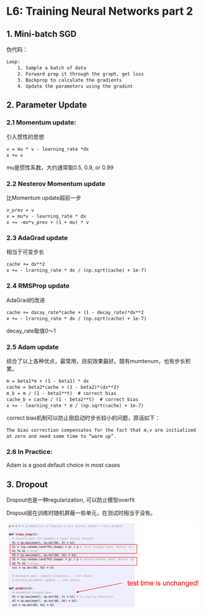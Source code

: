 # L6: Training Neural Networks part 2


## 1. Mini-batch SGD

伪代码：

    Loop:
        1. Sample a batch of data
        2. Forward prop it through the graph, get loss
        3. Backprop to calculate the gradients
        4. Update the parameters using the gradint


## 2. Parameter Update

### 2.1 Momentum update:

引入惯性的思想

```
v = mu * v - learning_rate *dx
x += v
```

mu是惯性系数，大约通常取0.5, 0.9, or 0.99


### 2.2 Nesterov Momentum update

比Momentum update超前一步

```
v_prev = v
v = mu*v - learning_rate * dx
x += -mu*v_prev + (1 + mu) * v
```

### 2.3 AdaGrad update

相当于可变步长

```
cache += dx**2
x += - lrarning_rate * dx / (np.sqrt(cache) + 1e-7)
```

### 2.4 RMSProp update

AdaGrad的改进

```
cache += dacay_rate*cache + (1 - decay_rate)*dx**2
x += - lrarning_rate * dx / (np.sqrt(cache) + 1e-7)
```
decay_rate取值0～1


### 2.5 Adam update

综合了以上各种优点，最常用，目前效果最好。既有mumtenum，也有步长积累。

```
m = beta1*m + (1 - beta1) * dx
cache = beta2*cache + (1 - beta2)*(dx**2)
m_b = m / (1 - beta1**t)  # correct bias
cache_b = cache / (1 - beta2**t)  # correct bias
x += - learning_rate * m / (np.sqrt(cache) + 1e-7)
```

correct bias机制可以防止刚启动时步长较小的问题，原话如下：

    The bias correction compensates for the fact that m,v are initialized at zero and need some time to “warm up”.

### 2.6 In Practice:

Adam is a good default choice in most cases


## 3. Dropout

Dropout也是一种regularization, 可以防止模型overfit

Dropout层在训练时随机屏蔽一些单元，在测试时相当于没有。

![dropout](./Images/l6_dropout.png)













